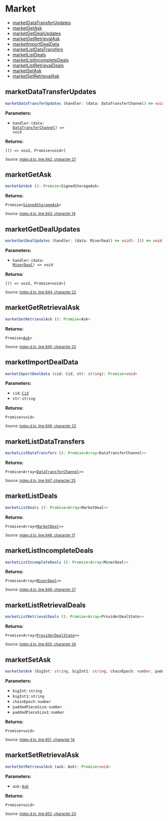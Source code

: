 <!-- Code generated by github.com/filecoin-shipyard/js-lotus-client/docgen. DO NOT EDIT. -->
# Market



* [marketDataTransferUpdates](market.md#marketdatatransferupdates)
* [marketGetAsk](market.md#marketgetask)
* [marketGetDealUpdates](market.md#marketgetdealupdates)
* [marketGetRetrievalAsk](market.md#marketgetretrievalask)
* [marketImportDealData](market.md#marketimportdealdata)
* [marketListDataTransfers](market.md#marketlistdatatransfers)
* [marketListDeals](market.md#marketlistdeals)
* [marketListIncompleteDeals](market.md#marketlistincompletedeals)
* [marketListRetrievalDeals](market.md#marketlistretrievaldeals)
* [marketSetAsk](market.md#marketsetask)
* [marketSetRetrievalAsk](market.md#marketsetretrievalask)

## marketDataTransferUpdates

```ts
marketDataTransferUpdates (handler: (data: DataTransferChannel) => void): [() => void, Promise<void>]
```

**Parameters:**

* `handler`: <code>(data: <a href="../types.md#datatransferchannel">DataTransferChannel</a>) =&gt; void</code>

**Returns:**

<code>[() =&gt; void, Promise&lt;void&gt;]</code>

<small>Source: [index.d.ts, line 842, character 27](https://github.com/filecoin-shipyard/js-lotus-client-rpc/blob/master/index.d.ts#L842)</small>

## marketGetAsk

```ts
marketGetAsk (): Promise<SignedStorageAsk>
```

**Returns:**

<code>Promise&lt;<a href="../types.md#signedstorageask">SignedStorageAsk</a>&gt;</code>

<small>Source: [index.d.ts, line 843, character 14](https://github.com/filecoin-shipyard/js-lotus-client-rpc/blob/master/index.d.ts#L843)</small>

## marketGetDealUpdates

```ts
marketGetDealUpdates (handler: (data: MinerDeal) => void): [() => void, Promise<void>]
```

**Parameters:**

* `handler`: <code>(data: <a href="../types.md#minerdeal">MinerDeal</a>) =&gt; void</code>

**Returns:**

<code>[() =&gt; void, Promise&lt;void&gt;]</code>

<small>Source: [index.d.ts, line 844, character 22](https://github.com/filecoin-shipyard/js-lotus-client-rpc/blob/master/index.d.ts#L844)</small>

## marketGetRetrievalAsk

```ts
marketGetRetrievalAsk (): Promise<Ask>
```

**Returns:**

<code>Promise&lt;<a href="../types.md#ask">Ask</a>&gt;</code>

<small>Source: [index.d.ts, line 845, character 23](https://github.com/filecoin-shipyard/js-lotus-client-rpc/blob/master/index.d.ts#L845)</small>

## marketImportDealData

```ts
marketImportDealData (cid: Cid, str: string): Promise<void>
```

**Parameters:**

* `cid`: [`Cid`](../types.md#cid)
* `str`: <code>string</code>

**Returns:**

<code>Promise&lt;void&gt;</code>

<small>Source: [index.d.ts, line 846, character 22](https://github.com/filecoin-shipyard/js-lotus-client-rpc/blob/master/index.d.ts#L846)</small>

## marketListDataTransfers

```ts
marketListDataTransfers (): Promise<Array<DataTransferChannel>>
```

**Returns:**

<code>Promise&lt;Array&lt;<a href="../types.md#datatransferchannel">DataTransferChannel</a>&gt;&gt;</code>

<small>Source: [index.d.ts, line 847, character 25](https://github.com/filecoin-shipyard/js-lotus-client-rpc/blob/master/index.d.ts#L847)</small>

## marketListDeals

```ts
marketListDeals (): Promise<Array<MarketDeal>>
```

**Returns:**

<code>Promise&lt;Array&lt;<a href="../types.md#marketdeal">MarketDeal</a>&gt;&gt;</code>

<small>Source: [index.d.ts, line 848, character 17](https://github.com/filecoin-shipyard/js-lotus-client-rpc/blob/master/index.d.ts#L848)</small>

## marketListIncompleteDeals

```ts
marketListIncompleteDeals (): Promise<Array<MinerDeal>>
```

**Returns:**

<code>Promise&lt;Array&lt;<a href="../types.md#minerdeal">MinerDeal</a>&gt;&gt;</code>

<small>Source: [index.d.ts, line 849, character 27](https://github.com/filecoin-shipyard/js-lotus-client-rpc/blob/master/index.d.ts#L849)</small>

## marketListRetrievalDeals

```ts
marketListRetrievalDeals (): Promise<Array<ProviderDealState>>
```

**Returns:**

<code>Promise&lt;Array&lt;<a href="../types.md#providerdealstate">ProviderDealState</a>&gt;&gt;</code>

<small>Source: [index.d.ts, line 850, character 26](https://github.com/filecoin-shipyard/js-lotus-client-rpc/blob/master/index.d.ts#L850)</small>

## marketSetAsk

```ts
marketSetAsk (bigInt: string, bigInt1: string, chainEpoch: number, paddedPieceSize: number, paddedPieceSize1: number): Promise<void>
```

**Parameters:**

* `bigInt`: <code>string</code>
* `bigInt1`: <code>string</code>
* `chainEpoch`: <code>number</code>
* `paddedPieceSize`: <code>number</code>
* `paddedPieceSize1`: <code>number</code>

**Returns:**

<code>Promise&lt;void&gt;</code>

<small>Source: [index.d.ts, line 851, character 14](https://github.com/filecoin-shipyard/js-lotus-client-rpc/blob/master/index.d.ts#L851)</small>

## marketSetRetrievalAsk

```ts
marketSetRetrievalAsk (ask: Ask): Promise<void>
```

**Parameters:**

* `ask`: [`Ask`](../types.md#ask)

**Returns:**

<code>Promise&lt;void&gt;</code>

<small>Source: [index.d.ts, line 852, character 23](https://github.com/filecoin-shipyard/js-lotus-client-rpc/blob/master/index.d.ts#L852)</small>
